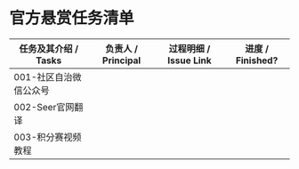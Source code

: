 # 官方悬赏任务清单

| 任务及其介绍 / Tasks   | 负责人 / Principal | 过程明细 / Issue Link | 进度 / Finished? |
| ---------------------- | ------------------ | --------------------- | ---------------- |
| 001-社区自治微信公众号 |                    |                       |                  |
| 002-Seer官网翻译       |                    |                       |                  |
| 003-积分赛视频教程     |                    |                       |                  |

